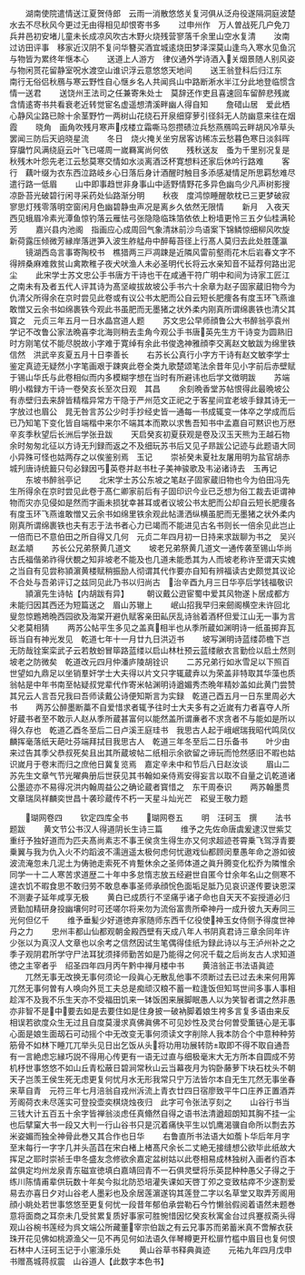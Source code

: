 <!-- { "loadSidebar": true } -->
　　湖南使院遣情送江夏贺侍郎　云雨一消散悠悠关复河俱从泛舟役遂隔洞庭波楚水去不尽秋风今更过无由得相见却恨寄书多
　　过申州作　万人曽战死几户免刀兵井邑初安堵儿童未长成凉风吹古木野火烧残营寥落千余里山空水复清
　　汝南过访田评事　移家近汉阴不复问华簪买酒宜城逺烧田梦泽深莫山逢鸟入寒水见鱼沉与物皆为累终年惬本心
　　送道上人游方　律仪通外学诗酒入关烟景随人别风姿与物闲贳花留静室呪水渡空山谁识浮云意悠悠天地间
　　送王翁登科后归江东　南行无俗侣秋鴈与寒云野性自心惬乡名人共闻呉山中路断淅水半江分此地登临惯含情一送君
　　送饶州王法司之任兼寄朱处士　莫辞还作吏且喜速回车留醉悲残嵗含情逺寄书共看衰老近转觉宦名虚遥想清溪畔幽人得自知
　　詹碏山居　爱此栖心静风尘路已賖十余茎野竹一两树山花绕石开泉细穿萝引径斜无人防幽意来往在烟霞
　　晓角　画角吹残月寒声戍楼立霜嘶马怨攒碛泣兵愁燕鴈鸣云畔胡风冷草头罢闻三防后天逈晓星流
　　冬日　烧火掩关坐穷居客访稀冻云愁暮色寒日淡斜晖穿牖竹风满绕庭云叶飞已嗟周一嵗羇寓尚何依
　　残秋送友　蚤为千里别况复是秋残木叶怨先老江云愁莫寒交情如水淡离酒泛杯寛想料还家后休吟行路难
　　客行　藕叶缀为衣东西泣路岐乡心日落后身计酒醒时触目多添感凝情足所思羁愁难尽遣行路一低眉
　　山中即事趋世非身事山中适野情野花多异色幽鸟少凡声树影搜凉卧苔光破碧行闲寻采药处仙路渐分明
　　秋夜　度鸿惊睡醒欹枕已三更梦破寂寥思灯残零落明空窗闲月色幽碧静虫声况是离乡久依然无限情
　　新月　入夜天西见蛾眉冷素光潭鱼惊钓落云雁怯弓张隐隐临珠箔依依上粉墙更怜三五夕仙桂满轮芳
　　嘉兴县内池阁　指画应心成周回气象清牀前沙鸟语案下锦鳞惊细柳风吹旋新荷露压倾微芳縁岸落迸笋入波生舴艋舟中醉莓苔径上行髙人莫归去此处胜蓬瀛
　　镜湖西岛言事寄陶校书　樵猎两三戸凋踈是近隣风雷前壑雨花木后岩春文字不得辨桑麻难救贫山禽欺稚子夜犬吠渔人未必圣明代长将云水亲知音不延荐何路出泥尘
　　此宋学士苏文忠公手书唐方干诗也干在咸通干符广明中和间为诗家工匠江之南未有及者五代人评其诗为髙坚峻拔故坡公手书六十余章为赵子固家蔵旧物今为仇清父所得余在京时尝见此卷或有议公书太肥而公自云短长肥痩各有度玉环飞燕谁敢憎又云余书如绵裹铁今观此书虽肥而无墨猪之状外柔内刚真所谓绵裹铁也清父其寳之　元贞三年五月一日水晶宫道人题
　　苏文忠公早师顔鲁公大书醉翁亭袁州学记不改鲁公家法晩喜李北海则稍去圭角今观公手书唐英先生方干诗变为圆熟旧时方刚笔仗不能尽脱故小字难于寛绰有余此书俊逸神雅顔李交离赵文敏跋为绵里铁信然　洪武辛亥夏五月十日李善长
　　右苏长公真行小字方干诗有赵文敏李学士鉴定真迹无疑然小字笔画艰于踈爽此卷全类九歌楚颂笔法余昔年见小字前后赤壁赋于锡山华氏与此卷相似而内多模糊字想在当时有所避讳也后学文徴明跋
　　苏端明小楷録方干诗一卷癸亥长至次日观　其昌
　　余刻晩香堂苏帖恨得此最晩坡公有赤壁归去来辞皆精楷异常方干隐于严州范文正祀之于客星间宜老坡手録其诗无一字放过也眉公　晁无咎言苏公少时手抄经史皆一通每一书成辄变一体卒之学成而后已乃知笔下变化皆自端楷中来尔不端其本而欺以求售吾知书中孟嘉自可黙识也万厯辛亥季秋望后长洲后学张丑跋
　　天启癸亥初夏获观是卷及汉玉天熊为王越石物余时匆匆北征以方诗无刋録而返之不及细玩苏书后又见子昻跋公记迹与此题语大同小异殊可怪也姑两存之以俟鉴别焉　玉记
　　崇祯癸未夏社友屠用明为盐官胡赤城刋唐诗统籖只句必録因丐英卷并赵书杜子美神骏歌及韦泌诸诗去　玉再记
　　东坡书醉翁亭记
　　北宋学士苏公东坡之笔赵子固家蔵旧物也今为伯田冯先生所得余在京时尝见此卷于髙仁卿家前后有子固印识今业已乏想为俗工裁去讵谓神物而灾亦见侵如是然而字画未损犹幸甚耳或者议坡公书太肥而公却自云短长肥痩各有度玉环飞燕谁敢憎又云余书如绵里铁余观此帖潇洒纵横虽肥而无墨猪之状外柔内刚真所谓绵裹铁也夫有志于法书者心力已竭而不能进见古名书则长一倍余见此岂止一倍而已不意伯田之所自得又几何　元贞二年四月初一日持来求跋聊为书之　吴兴赵孟頫
　　苏长公兄弟祭黄几道文
　　坡老兄弟祭黄几道文一通传袭至锡山华尚古氏福偕弟祚得伏覩之知非坡老不能及也几道未能悉其为人而坡老称许至谓天实媿之当自有见尝称頴濵黄楼赋稍振励人彻谓其代作要亦自知有辨福读古史颇觉其议论不合处与吾弟评订之兹同见此乃书以归尚古　治辛酉九月三日华亭后学钱福敬识
　　頴濵先生诗帖【内胡跋有异】
　　朝议戴公逰宦蜀中爱其风物遂卜居成都方未能归因其西还为短篇送之　眉山苏辙上
　　岷山招我早归来劒阁横空未许回北叟忽惊鶗鴂晩西园欲及海棠开避仇赋客亲田畆厌乱诗翁着酒杯但爱江山无一事为言父老莫相猜
　　两苏公帖平生多见之盖真相半也从季所蔵如渊明诗一纸虽掷弃瓦砾当自有神光发见　乾道七年十一月廿九日洪迈书
　　坡写渊明诗蓝缕茆檐下岂无防哉铨案栾武子云若敖蚡冒筚路蓝缕以启山林杜预云蓝缕敝衣言勤俭以启土然则坡老之防微矣　乾道改元四月仲潘庐陵胡铨识
　　二苏兄弟行如氷雪足以下照百世望如九鼎足以坐销羣奸学士大夫得以片文只字辄蔵弆以为荣盖非特取其华藻也质翁帖是中年书南至帖疑叔党辈代作寄米帖渊明诗遒媚秀杰晩年精妙盖如此黄门尝赞其兄云人言吾兄我曰吾师读戴公诗便知斯言为实録　乾道己酉五月一日东里周必大书
　　两苏公醉墨断藁不自爱惜求者辄予往时士大夫多有之近嵗有力者喜夺人所好蔵书者至不敢示人赵从季所蔵甚富何以能然盖所谓亷者不求贪者不与能如是所以得久存也　乾道乙酉冬至后二日卢溪王庭珪书　我思古人起于峨岷瑞我昭代鸣凤仪麟挥毫落纸天葩吐芬端拜拭目我思古人　乾道三年冬至后二日乐备书
　　叶少由来过告其季父恭叔死矣且出其所蔵坡帖二纸相示余欲留之谛玩而怆然感旧不暇也姑识嵗月于卷末而归之庶他日冀复览焉　嘉定辛未中和节后八日赵汝谈
　　眉山二苏先生文章气节光曜典册后世获见其书翰如亲侍焉安得妄言以取不自量之讥乾道诸公墨迹亦不易得况洪内翰周益公之确论蔵者寳惜之　东干周泰识
　　两苏翰墨贯文章瑞凤祥麟奕世昌十袭珍蔵传不朽一天星斗灿光芒　崧叟王敬力题

　　瑚网卷四
　　钦定四库全书
　　瑚网卷五
　　明　汪砢玉　撰
　　法书题跋
　　黄文节公书汉人得道阴长生诗三篇
　　维予之先佐命唐虞爰逮汉世紫艾重纡予独好道而为匹夫髙尚素志不事王侯贪生得生亦又何求超迹苍霄乗飞驾浮青要乗翼与我为仇入火不灼蹈波不濡逍遥太极何虑何忧遨戏仙都顾闵羣愚年命之游如彼波流淹忽未几泥土为俦驰走索死不肯蹔休余之圣师体道之眞升腾变化松乔为隣惟余同学一十二人寒苦求道歴二十年中多怠惰志放五经避世自匿今廿余年名山之侧寒不遑衣饥不暇食思不敢归劳不敢息奉事圣师承顔恱色面垢足胝乃见哀识遂传要诀恩深不测妻子延年咸享无极
　　黄白已成质行不坚痛乎诸子命也自天天不妄授道必归贤勤加精研身投幽壤何时可还嗟尔将来勿为流俗富贵所牵神丹一成升彼九天寿同三光何但亿千
　　维予垂髪少好道徳弃家随师东西千亿役使神玉女侍侧予得度世神丹之力
　　忠州丰都山仙都观朝金殿西壁有天成八年人书阴真君诗三章余同年许少张以为真汉人文章也以余考之信然因试生笔偶得佳纸为録此诗以与王泸州补之之季子观阴君所学守尸法耳犹须择师勤苦如是乃能得之何况千载之后尚友古人求知道徳之主宰者乎　绍圣四年四月丙午黔中禅月楼中书
　　黄涪翁正书法语眞迹
　　兀然无事无改换无事何须论一段眞心无散乱他事不须断过去已过去未来何用筭兀然无事何曽有人唤向外觅工夫总是痴顽汉粮不蓄一粒逢饭但知骂世间多事人事相趁浑不及我不乐生天亦不受福田饥来一钵饭困来展脚眠愚人以为笑智者谓之然非愚亦非智不是中要去如是去要住如是住身披一破衲脚着娘生袴多言复多语由来反相误若欲度众生无过且自度莫漫求真佛眞佛不可见妙性及灵台何曽受薫链心是无事心面是娘生面刼石可动摇个中无改变无事何须读文字削除人我本防合个中意种种劳筋骨不如林下睡兀兀举头见日出乞饭从头将功用功展转防取即不得不取自通吾有一言絶虑忘縁巧説不得用心传更有一语无过直与细极毫末大无方所本自圆成不劳机杼世事悠悠不如山丘青松蔽日碧涧常秋山云当幕夜月为钩卧藤萝下块石枕头不朝天子岂羡王侯生死无虑更复何忧月水无形我常只宁万法皆尔本自无生兀然无事坐春来草自青　元符三年七月涪翁自戎州泝流上青衣廿四日宿廖致平牛口庄养正置酒弄芳阁荷衣未尽莲实可登投壶奕棋烧烛夜归　此字可令张法亨刻之
　　山谷行书当三钱大计五百五十余字皆禅翁淡虑任真翛然自得之语书法清遒超朗知其胸不挂一尘也后擘窠大书一段又大判一行山谷书只是沉着痛快平生以饥鹰渴骥自命所以剽去苏米姿媚而独全神骨此巻又其合作也日华
　　右鲁直所书法语大如薝卜华后年月字至末每行一字字几并头菡蓞在宋白楮上楮髙尺余长二丈絶无接缝想公欲毕此纸故大挥足之耶时崇祯壬申冬盛友念修欲余嘉定盆树姑以此卷相易成林独树入画者约百本盆俱定均州龙泉青东磁宣徳填白嘉靖回青不一石俱灵壁将乐英昆种种愚父子得之于练川陈情甫辈供玩数十年矣今拟北防恐培灌失课如天啓丁夘之变致枯瘁不少遂割爱易去亦喜日夕对山谷老人墨彩也及余居莲濵遂钩其莲登二字以名草堂又取弄芳阁用顔小眺处若世事悠悠至更复何忧一段昔年郁伯承尝勒石今竹懒翁假阅着语然未题巻意将面商之耳奈未几受贫累复质好事家可胜惋惜因忆癸亥秋寓金台过呉蹇叔斋头得观山谷椀书莲经为呉文端公所藏董宰宗伯跋之有云兄事苏而弟蓄米真不啻解衣获珠开花见佛如桃源渔父一见不再见何如法语久伴琴樽更开松扉竹槛中眉目也复何恨石林中人汪砢玉记于小窻濠乐处
　　黄山谷草书释典眞迹
　　元祐九年四月戊申书赠髙城蒋叔震　山谷道人【此数字本色书】
